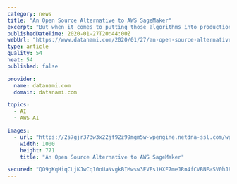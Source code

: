 ```yaml
---
category: news
title: "An Open Source Alternative to AWS SageMaker"
excerpt: "But when it comes to putting those algorithms into production for inference, outside of AWS’s popular SageMaker, there’s not a lot to choose from. Now a startup called Cortex Labs is looking to seize the opportunity with an open source tool designed to ..."
publishedDateTime: 2020-01-27T20:44:00Z
webUrl: "https://www.datanami.com/2020/01/27/an-open-source-alternative-to-aws-sagemaker/"
type: article
quality: 54
heat: 54
published: false

provider:
  name: datanami.com
  domain: datanami.com

topics:
  - AI
  - AWS AI

images:
  - url: "https://2s7gjr373w3x22jf92z99mgm5w-wpengine.netdna-ssl.com/wp-content/uploads/2020/01/chip_shutterstock_Robert-Lucian-Crusitu.jpg"
    width: 1000
    height: 771
    title: "An Open Source Alternative to AWS SageMaker"

secured: "QO9gKqHiqCLjKJwCq10oUaNvgkBIMwsw3EVEs1HXF7meJRn4fCVBNFaSV0hJEteKjGjXE3oSvZYuY1CQbDrBf8Y3GgX+wUnVvcOeFFxd5vnYUdG6ptmXjxMxcZ2ldFqddeFpyhGQFwdO7fPE60kKCfnyzbW5xfhVi9NxMAG5AxLJBUw1qL5/kSApoVN4vL3d9eJbkKa6sJjvSwcscay82E4sU7BGRZNd2K06eXbptNSM/uutgqp3CDIxg7E0RyZzcFFeOrSfJ5fSPhEuXkuQHMf+vHHidrB15xUSzOxQo4ceyWoBo0MnaL3q61bEOcbC;uzpT4FUXngrdkmlDzb1Www=="
---
```


